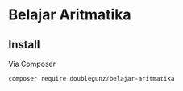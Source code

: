 # Belajar Aritmatika


## Install

Via Composer

``` bash
composer require doublegunz/belajar-aritmatika
```
